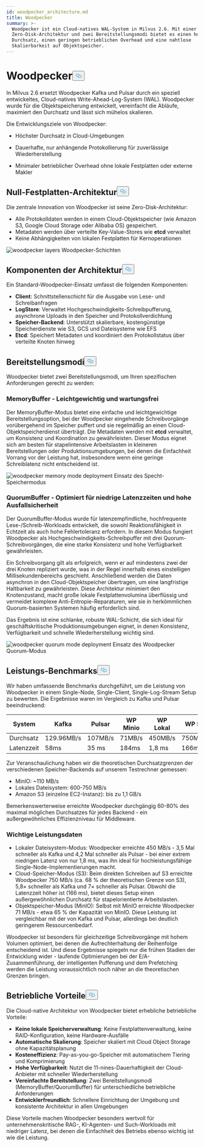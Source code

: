 ```yaml
---
id: woodpecker_architecture.md
title: Woodpecker
summary: >-
  Woodpecker ist ein Cloud-natives WAL-System in Milvus 2.6. Mit einer
  Zero-Disk-Architektur und zwei Bereitstellungsmodi bietet es einen hohen
  Durchsatz, einen geringen betrieblichen Overhead und eine nahtlose
  Skalierbarkeit auf Objektspeicher.
---
```

<h1 id="Woodpecker" class="common-anchor-header">Woodpecker<button data-href="#Woodpecker" class="anchor-icon" translate="no">
      <svg translate="no"
        aria-hidden="true"
        focusable="false"
        height="20"
        version="1.1"
        viewBox="0 0 16 16"
        width="16"
      >
        <path
          fill="#0092E4"
          fill-rule="evenodd"
          d="M4 9h1v1H4c-1.5 0-3-1.69-3-3.5S2.55 3 4 3h4c1.45 0 3 1.69 3 3.5 0 1.41-.91 2.72-2 3.25V8.59c.58-.45 1-1.27 1-2.09C10 5.22 8.98 4 8 4H4c-.98 0-2 1.22-2 2.5S3 9 4 9zm9-3h-1v1h1c1 0 2 1.22 2 2.5S13.98 12 13 12H9c-.98 0-2-1.22-2-2.5 0-.83.42-1.64 1-2.09V6.25c-1.09.53-2 1.84-2 3.25C6 11.31 7.55 13 9 13h4c1.45 0 3-1.69 3-3.5S14.5 6 13 6z"
        ></path>
      </svg>
    </button></h1><p>In Milvus 2.6 ersetzt Woodpecker Kafka und Pulsar durch ein speziell entwickeltes, Cloud-natives Write-Ahead-Log-System (WAL). Woodpecker wurde für die Objektspeicherung entwickelt, vereinfacht die Abläufe, maximiert den Durchsatz und lässt sich mühelos skalieren.</p>
<p>Die Entwicklungsziele von Woodpecker:</p>
<ul>
<li><p>Höchster Durchsatz in Cloud-Umgebungen</p></li>
<li><p>Dauerhafte, nur anhängende Protokollierung für zuverlässige Wiederherstellung</p></li>
<li><p>Minimaler betrieblicher Overhead ohne lokale Festplatten oder externe Makler</p></li>
</ul>
<h2 id="Zero-disk-architecture" class="common-anchor-header">Null-Festplatten-Architektur<button data-href="#Zero-disk-architecture" class="anchor-icon" translate="no">
      <svg translate="no"
        aria-hidden="true"
        focusable="false"
        height="20"
        version="1.1"
        viewBox="0 0 16 16"
        width="16"
      >
        <path
          fill="#0092E4"
          fill-rule="evenodd"
          d="M4 9h1v1H4c-1.5 0-3-1.69-3-3.5S2.55 3 4 3h4c1.45 0 3 1.69 3 3.5 0 1.41-.91 2.72-2 3.25V8.59c.58-.45 1-1.27 1-2.09C10 5.22 8.98 4 8 4H4c-.98 0-2 1.22-2 2.5S3 9 4 9zm9-3h-1v1h1c1 0 2 1.22 2 2.5S13.98 12 13 12H9c-.98 0-2-1.22-2-2.5 0-.83.42-1.64 1-2.09V6.25c-1.09.53-2 1.84-2 3.25C6 11.31 7.55 13 9 13h4c1.45 0 3-1.69 3-3.5S14.5 6 13 6z"
        ></path>
      </svg>
    </button></h2><p>Die zentrale Innovation von Woodpecker ist seine Zero-Disk-Architektur:</p>
<ul>
<li>Alle Protokolldaten werden in einem Cloud-Objektspeicher (wie Amazon S3, Google Cloud Storage oder Alibaba OS) gespeichert.</li>
<li>Metadaten werden über verteilte Key-Value-Stores wie <strong>etcd</strong> verwaltet</li>
<li>Keine Abhängigkeiten von lokalen Festplatten für Kernoperationen</li>
</ul>
<p>
  
   <span class="img-wrapper"> <img translate="no" src="/docs/v2.6.x/assets/woodpecker_layers.png" alt="woodpecker layers" class="doc-image" id="woodpecker-layers" />
   </span> <span class="img-wrapper"> <span>Woodpecker-Schichten</span> </span></p>
<h2 id="Architecture-components" class="common-anchor-header">Komponenten der Architektur<button data-href="#Architecture-components" class="anchor-icon" translate="no">
      <svg translate="no"
        aria-hidden="true"
        focusable="false"
        height="20"
        version="1.1"
        viewBox="0 0 16 16"
        width="16"
      >
        <path
          fill="#0092E4"
          fill-rule="evenodd"
          d="M4 9h1v1H4c-1.5 0-3-1.69-3-3.5S2.55 3 4 3h4c1.45 0 3 1.69 3 3.5 0 1.41-.91 2.72-2 3.25V8.59c.58-.45 1-1.27 1-2.09C10 5.22 8.98 4 8 4H4c-.98 0-2 1.22-2 2.5S3 9 4 9zm9-3h-1v1h1c1 0 2 1.22 2 2.5S13.98 12 13 12H9c-.98 0-2-1.22-2-2.5 0-.83.42-1.64 1-2.09V6.25c-1.09.53-2 1.84-2 3.25C6 11.31 7.55 13 9 13h4c1.45 0 3-1.69 3-3.5S14.5 6 13 6z"
        ></path>
      </svg>
    </button></h2><p>Ein Standard-Woodpecker-Einsatz umfasst die folgenden Komponenten:</p>
<ul>
<li><strong>Client</strong>: Schnittstellenschicht für die Ausgabe von Lese- und Schreibanfragen</li>
<li><strong>LogStore</strong>: Verwaltet Hochgeschwindigkeits-Schreibpufferung, asynchrone Uploads in den Speicher und Protokollverdichtung</li>
<li><strong>Speicher-Backend</strong>: Unterstützt skalierbare, kostengünstige Speicherdienste wie S3, GCS und Dateisysteme wie EFS</li>
<li><strong>Etcd</strong>: Speichert Metadaten und koordiniert den Protokollstatus über verteilte Knoten hinweg</li>
</ul>
<h2 id="Deployment-modes" class="common-anchor-header">Bereitstellungsmodi<button data-href="#Deployment-modes" class="anchor-icon" translate="no">
      <svg translate="no"
        aria-hidden="true"
        focusable="false"
        height="20"
        version="1.1"
        viewBox="0 0 16 16"
        width="16"
      >
        <path
          fill="#0092E4"
          fill-rule="evenodd"
          d="M4 9h1v1H4c-1.5 0-3-1.69-3-3.5S2.55 3 4 3h4c1.45 0 3 1.69 3 3.5 0 1.41-.91 2.72-2 3.25V8.59c.58-.45 1-1.27 1-2.09C10 5.22 8.98 4 8 4H4c-.98 0-2 1.22-2 2.5S3 9 4 9zm9-3h-1v1h1c1 0 2 1.22 2 2.5S13.98 12 13 12H9c-.98 0-2-1.22-2-2.5 0-.83.42-1.64 1-2.09V6.25c-1.09.53-2 1.84-2 3.25C6 11.31 7.55 13 9 13h4c1.45 0 3-1.69 3-3.5S14.5 6 13 6z"
        ></path>
      </svg>
    </button></h2><p>Woodpecker bietet zwei Bereitstellungsmodi, um Ihren spezifischen Anforderungen gerecht zu werden:</p>
<h3 id="MemoryBuffer---Lightweight-and-maintenance-free" class="common-anchor-header">MemoryBuffer - Leichtgewichtig und wartungsfrei</h3><p>Der MemoryBuffer-Modus bietet eine einfache und leichtgewichtige Bereitstellungsoption, bei der Woodpecker eingehende Schreibvorgänge vorübergehend im Speicher puffert und sie regelmäßig an einen Cloud-Objektspeicherdienst überträgt. Die Metadaten werden mit <strong>etcd</strong> verwaltet, um Konsistenz und Koordination zu gewährleisten. Dieser Modus eignet sich am besten für stapelintensive Arbeitslasten in kleineren Bereitstellungen oder Produktionsumgebungen, bei denen die Einfachheit Vorrang vor der Leistung hat, insbesondere wenn eine geringe Schreiblatenz nicht entscheidend ist.</p>
<p>
  
   <span class="img-wrapper"> <img translate="no" src="/docs/v2.6.x/assets/woodpecker_memorybuffer_mode_deployment.png" alt="woodpecker memory mode deployment" class="doc-image" id="woodpecker-memory-mode-deployment" />
   </span> <span class="img-wrapper"> <span>Einsatz des Specht-Speichermodus</span> </span></p>
<h3 id="QuorumBuffer---Optimized-for-low-latency-high-durability" class="common-anchor-header">QuorumBuffer - Optimiert für niedrige Latenzzeiten und hohe Ausfallsicherheit</h3><p>Der QuorumBuffer-Modus wurde für latenzempfindliche, hochfrequente Lese-/Schreib-Workloads entwickelt, die sowohl Reaktionsfähigkeit in Echtzeit als auch hohe Fehlertoleranz erfordern. In diesem Modus fungiert Woodpecker als Hochgeschwindigkeits-Schreibpuffer mit drei Quorum-Schreibvorgängen, die eine starke Konsistenz und hohe Verfügbarkeit gewährleisten.</p>
<p>Ein Schreibvorgang gilt als erfolgreich, wenn er auf mindestens zwei der drei Knoten repliziert wurde, was in der Regel innerhalb eines einstelligen Millisekundenbereichs geschieht. Anschließend werden die Daten asynchron in den Cloud-Objektspeicher übertragen, um eine langfristige Haltbarkeit zu gewährleisten. Diese Architektur minimiert den Knotenzustand, macht große lokale Festplattenvolumina überflüssig und vermeidet komplexe Anti-Entropie-Reparaturen, wie sie in herkömmlichen Quorum-basierten Systemen häufig erforderlich sind.</p>
<p>Das Ergebnis ist eine schlanke, robuste WAL-Schicht, die sich ideal für geschäftskritische Produktionsumgebungen eignet, in denen Konsistenz, Verfügbarkeit und schnelle Wiederherstellung wichtig sind.</p>
<p>
  
   <span class="img-wrapper"> <img translate="no" src="/docs/v2.6.x/assets/woodpecker_quorumbuffer_mode_deployment.png" alt="woodpecker quorum mode deployment" class="doc-image" id="woodpecker-quorum-mode-deployment" />
   </span> <span class="img-wrapper"> <span>Einsatz des Woodpecker Quorum-Modus</span> </span></p>
<h2 id="Performance-benchmarks" class="common-anchor-header">Leistungs-Benchmarks<button data-href="#Performance-benchmarks" class="anchor-icon" translate="no">
      <svg translate="no"
        aria-hidden="true"
        focusable="false"
        height="20"
        version="1.1"
        viewBox="0 0 16 16"
        width="16"
      >
        <path
          fill="#0092E4"
          fill-rule="evenodd"
          d="M4 9h1v1H4c-1.5 0-3-1.69-3-3.5S2.55 3 4 3h4c1.45 0 3 1.69 3 3.5 0 1.41-.91 2.72-2 3.25V8.59c.58-.45 1-1.27 1-2.09C10 5.22 8.98 4 8 4H4c-.98 0-2 1.22-2 2.5S3 9 4 9zm9-3h-1v1h1c1 0 2 1.22 2 2.5S13.98 12 13 12H9c-.98 0-2-1.22-2-2.5 0-.83.42-1.64 1-2.09V6.25c-1.09.53-2 1.84-2 3.25C6 11.31 7.55 13 9 13h4c1.45 0 3-1.69 3-3.5S14.5 6 13 6z"
        ></path>
      </svg>
    </button></h2><p>Wir haben umfassende Benchmarks durchgeführt, um die Leistung von Woodpecker in einem Single-Node, Single-Client, Single-Log-Stream Setup zu bewerten. Die Ergebnisse waren im Vergleich zu Kafka und Pulsar beeindruckend:</p>
<table>
<thead>
<tr><th>System</th><th>Kafka</th><th>Pulsar</th><th>WP Minio</th><th>WP Lokal</th><th>WP S3</th></tr>
</thead>
<tbody>
<tr><td>Durchsatz</td><td>129.96MB/s</td><td>107MB/s</td><td>71MB/s</td><td>450MB/s</td><td>750MB/s</td></tr>
<tr><td>Latenzzeit</td><td>58ms</td><td>35 ms</td><td>184ms</td><td>1,8 ms</td><td>166ms</td></tr>
</tbody>
</table>
<p>Zur Veranschaulichung haben wir die theoretischen Durchsatzgrenzen der verschiedenen Speicher-Backends auf unserem Testrechner gemessen:</p>
<ul>
<li>MinIO: ~110 MB/s</li>
<li>Lokales Dateisystem: 600-750 MB/s</li>
<li>Amazon S3 (einzelne EC2-Instanz): bis zu 1,1 GB/s</li>
</ul>
<p>Bemerkenswerterweise erreichte Woodpecker durchgängig 60-80% des maximal möglichen Durchsatzes für jedes Backend - ein außergewöhnliches Effizienzniveau für Middleware.</p>
<h3 id="Key-performance-insights" class="common-anchor-header">Wichtige Leistungsdaten</h3><ul>
<li>Lokaler Dateisystem-Modus: Woodpecker erreichte 450 MB/s - 3,5 Mal schneller als Kafka und 4,2 Mal schneller als Pulsar - bei einer extrem niedrigen Latenz von nur 1,8 ms, was ihn ideal für hochleistungsfähige Single-Node-Implementierungen macht.</li>
<li>Cloud-Speicher-Modus (S3): Beim direkten Schreiben auf S3 erreichte Woodpecker 750 MB/s (ca. 68 % der theoretischen Grenze von S3), 5,8× schneller als Kafka und 7× schneller als Pulsar. Obwohl die Latenzzeit höher ist (166 ms), bietet dieses Setup einen außergewöhnlichen Durchsatz für stapelorientierte Arbeitslasten.</li>
<li>Objektspeicher-Modus (MinIO): Selbst mit MinIO erreichte Woodpecker 71 MB/s - etwa 65 % der Kapazität von MinIO. Diese Leistung ist vergleichbar mit der von Kafka und Pulsar, allerdings bei deutlich geringerem Ressourcenbedarf.</li>
</ul>
<p>Woodpecker ist besonders für gleichzeitige Schreibvorgänge mit hohem Volumen optimiert, bei denen die Aufrechterhaltung der Reihenfolge entscheidend ist. Und diese Ergebnisse spiegeln nur die frühen Stadien der Entwicklung wider - laufende Optimierungen bei der E/A-Zusammenführung, der intelligenten Pufferung und dem Prefetching werden die Leistung voraussichtlich noch näher an die theoretischen Grenzen bringen.</p>
<h2 id="Operational-benefits" class="common-anchor-header">Betriebliche Vorteile<button data-href="#Operational-benefits" class="anchor-icon" translate="no">
      <svg translate="no"
        aria-hidden="true"
        focusable="false"
        height="20"
        version="1.1"
        viewBox="0 0 16 16"
        width="16"
      >
        <path
          fill="#0092E4"
          fill-rule="evenodd"
          d="M4 9h1v1H4c-1.5 0-3-1.69-3-3.5S2.55 3 4 3h4c1.45 0 3 1.69 3 3.5 0 1.41-.91 2.72-2 3.25V8.59c.58-.45 1-1.27 1-2.09C10 5.22 8.98 4 8 4H4c-.98 0-2 1.22-2 2.5S3 9 4 9zm9-3h-1v1h1c1 0 2 1.22 2 2.5S13.98 12 13 12H9c-.98 0-2-1.22-2-2.5 0-.83.42-1.64 1-2.09V6.25c-1.09.53-2 1.84-2 3.25C6 11.31 7.55 13 9 13h4c1.45 0 3-1.69 3-3.5S14.5 6 13 6z"
        ></path>
      </svg>
    </button></h2><p>Die Cloud-native Architektur von Woodpecker bietet erhebliche betriebliche Vorteile:</p>
<ul>
<li><strong>Keine lokale Speicherverwaltung</strong>: Keine Festplattenverwaltung, keine RAID-Konfiguration, keine Hardware-Ausfälle</li>
<li><strong>Automatische Skalierung</strong>: Speicher skaliert mit Cloud Object Storage ohne Kapazitätsplanung</li>
<li><strong>Kosteneffizienz</strong>: Pay-as-you-go-Speicher mit automatischem Tiering und Komprimierung</li>
<li><strong>Hohe Verfügbarkeit</strong>: Nutzt die 11-nines-Dauerhaftigkeit der Cloud-Anbieter mit schneller Wiederherstellung</li>
<li><strong>Vereinfachte Bereitstellung</strong>: Zwei Bereitstellungsmodi (MemoryBuffer/QuorumBuffer) für unterschiedliche betriebliche Anforderungen</li>
<li><strong>Entwicklerfreundlich</strong>: Schnellere Einrichtung der Umgebung und konsistente Architektur in allen Umgebungen</li>
</ul>
<p>Diese Vorteile machen Woodpecker besonders wertvoll für unternehmenskritische RAG-, KI-Agenten- und Such-Workloads mit niedriger Latenz, bei denen die Einfachheit des Betriebs ebenso wichtig ist wie die Leistung.</p>
